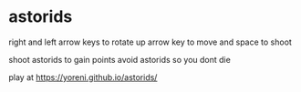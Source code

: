 # astorids
right and left arrow keys to rotate up arrow key to move and space to shoot

shoot astorids to gain points avoid astorids so you dont die   

play at https://yoreni.github.io/astorids/
